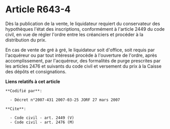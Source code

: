 # Article R643-4

Dès la publication de la vente, le liquidateur requiert du conservateur des hypothèques l'état des inscriptions, conformément
à l'article 2449 du code civil, en vue de régler l'ordre entre les créanciers et procéder à la distribution du prix.

En cas de vente de gré à gré, le liquidateur soit d'office, soit requis par l'acquéreur ou par tout intéressé procède à
l'ouverture de l'ordre, après accomplissement, par l'acquéreur, des formalités de purge prescrites par les articles 2476 et
suivants du code civil et versement du prix à la Caisse des dépôts et consignations.

**Liens relatifs à cet article**

	**Codifié par**:

	  - Décret n°2007-431 2007-03-25 JORF 27 mars 2007

	**Cite**:

	  - Code civil - art. 2449 (V)
	  - Code civil - art. 2476 (M)
